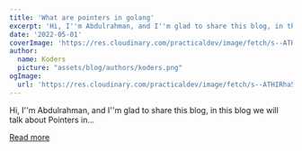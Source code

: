 ```yaml
---
title: 'What are pointers in golang'
excerpt: 'Hi, I''m Abdulrahman, and I''m glad to share this blog, in this blog we will talk about Pointers in...'
date: '2022-05-01'
coverImage: 'https://res.cloudinary.com/practicaldev/image/fetch/s--ATHIRha5--/c_imagga_scale,f_auto,fl_progressive,h_420,q_auto,w_1000/https://dev-to-uploads.s3.amazonaws.com/uploads/articles/qchrp2mw6hr03j84qm9d.png'
author:
  name: Koders
  picture: "assets/blog/authors/koders.png"
ogImage:
  url: 'https://res.cloudinary.com/practicaldev/image/fetch/s--ATHIRha5--/c_imagga_scale,f_auto,fl_progressive,h_420,q_auto,w_1000/https://dev-to-uploads.s3.amazonaws.com/uploads/articles/qchrp2mw6hr03j84qm9d.png'
---
```


Hi, I''m Abdulrahman, and I''m glad to share this blog, in this blog we will talk about Pointers in...

[Read more](https://dev.to/theamasoud/what-are-pointers-in-golang-2kmc)
